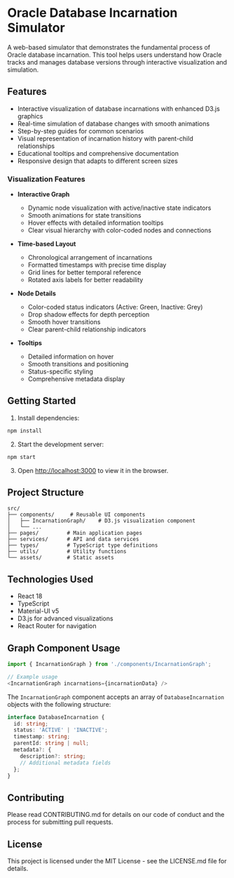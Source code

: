 # Oracle Database Incarnation Simulator

A web-based simulator that demonstrates the fundamental process of Oracle database incarnation. This tool helps users understand how Oracle tracks and manages database versions through interactive visualization and simulation.

## Features

- Interactive visualization of database incarnations with enhanced D3.js graphics
- Real-time simulation of database changes with smooth animations
- Step-by-step guides for common scenarios
- Visual representation of incarnation history with parent-child relationships
- Educational tooltips and comprehensive documentation
- Responsive design that adapts to different screen sizes

### Visualization Features

- **Interactive Graph**
  - Dynamic node visualization with active/inactive state indicators
  - Smooth animations for state transitions
  - Hover effects with detailed information tooltips
  - Clear visual hierarchy with color-coded nodes and connections

- **Time-based Layout**
  - Chronological arrangement of incarnations
  - Formatted timestamps with precise time display
  - Grid lines for better temporal reference
  - Rotated axis labels for better readability

- **Node Details**
  - Color-coded status indicators (Active: Green, Inactive: Grey)
  - Drop shadow effects for depth perception
  - Smooth hover transitions
  - Clear parent-child relationship indicators

- **Tooltips**
  - Detailed information on hover
  - Smooth transitions and positioning
  - Status-specific styling
  - Comprehensive metadata display

## Getting Started

1. Install dependencies:
```bash
npm install
```

2. Start the development server:
```bash
npm start
```

3. Open [http://localhost:3000](http://localhost:3000) to view it in the browser.

## Project Structure

```
src/
├── components/     # Reusable UI components
│   ├── IncarnationGraph/    # D3.js visualization component
│   └── ...
├── pages/         # Main application pages
├── services/      # API and data services
├── types/         # TypeScript type definitions
├── utils/         # Utility functions
└── assets/        # Static assets
```

## Technologies Used

- React 18
- TypeScript
- Material-UI v5
- D3.js for advanced visualizations
- React Router for navigation

## Graph Component Usage

```typescript
import { IncarnationGraph } from './components/IncarnationGraph';

// Example usage
<IncarnationGraph incarnations={incarnationData} />
```

The `IncarnationGraph` component accepts an array of `DatabaseIncarnation` objects with the following structure:

```typescript
interface DatabaseIncarnation {
  id: string;
  status: 'ACTIVE' | 'INACTIVE';
  timestamp: string;
  parentId: string | null;
  metadata?: {
    description?: string;
    // Additional metadata fields
  };
}
```

## Contributing

Please read CONTRIBUTING.md for details on our code of conduct and the process for submitting pull requests.

## License

This project is licensed under the MIT License - see the LICENSE.md file for details. 
